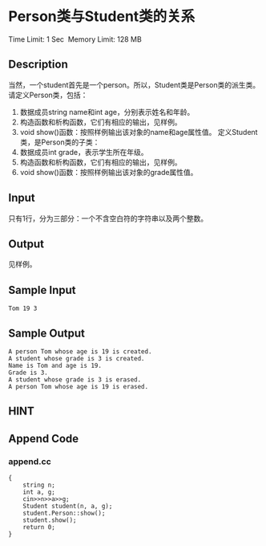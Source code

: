 # Person类与Student类的关系
Time Limit: 1 Sec  Memory Limit: 128 MB


## Description
当然，一个student首先是一个person。所以，Student类是Person类的派生类。请定义Person类，包括：
1. 数据成员string name和int age，分别表示姓名和年龄。
2. 构造函数和析构函数，它们有相应的输出，见样例。
3. void show()函数：按照样例输出该对象的name和age属性值。
定义Student类，是Person类的子类：
1. 数据成员int grade，表示学生所在年级。
2. 构造函数和析构函数，它们有相应的输出，见样例。
3. void show()函数：按照样例输出该对象的grade属性值。


## Input
只有1行，分为三部分：一个不含空白符的字符串以及两个整数。


## Output
见样例。


## Sample Input
```
Tom 19 3

```
## Sample Output
```
A person Tom whose age is 19 is created.
A student whose grade is 3 is created.
Name is Tom and age is 19.
Grade is 3.
A student whose grade is 3 is erased.
A person Tom whose age is 19 is erased.

```

## HINT


## Append Code
### append.cc
```cppint main()
{
    string n;
    int a, g;
    cin>>n>>a>>g;
    Student student(n, a, g);
    student.Person::show();
    student.show();
    return 0;
}
```
